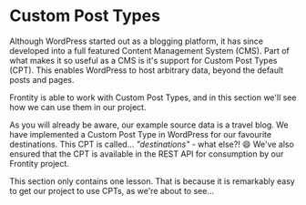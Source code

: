 # Custom Post Types

Although WordPress started out as a blogging platform, it has since developed into a full featured Content Management System (CMS). Part of what makes it so useful as a CMS is it's support for Custom Post Types (CPT). This enables WordPress to host arbitrary data, beyond the default posts and pages.

Frontity is able to work with Custom Post Types, and in this section we'll see how we can use them in our project.

As you will already be aware, our example source data is a travel blog. We have implemented a Custom Post Type in WordPress for our favourite destinations. This CPT is called... _"destinations"_ - what else?! 😄 We've also ensured that the CPT is available in the REST API for consumption by our Frontity project.

This section only contains one lesson. That is because it is remarkably easy to get our project to use CPTs, as we're about to see...
